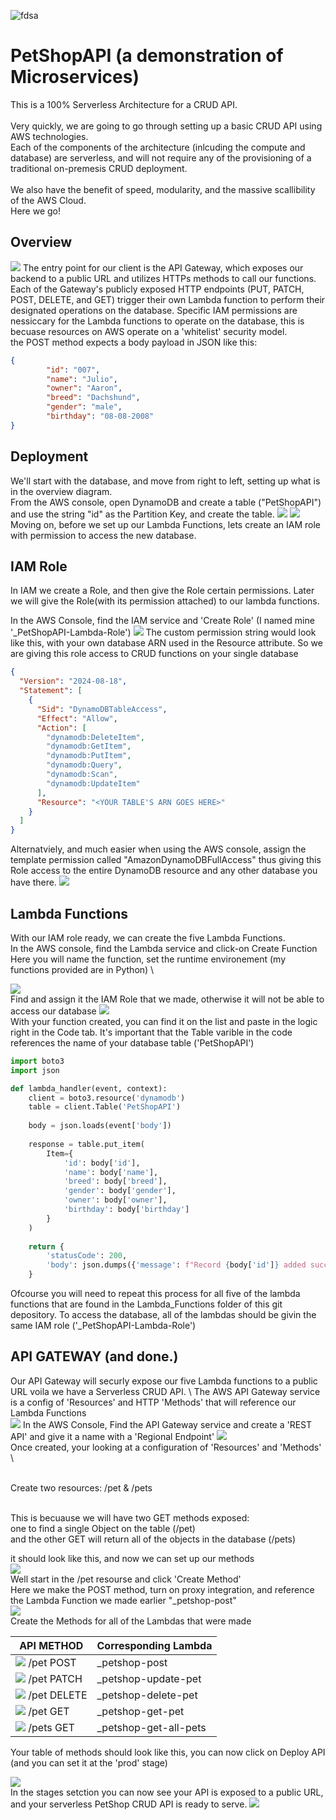 ![fdsa](ReadMe_Files/logo.jpg)
# PetShopAPI (a demonstration of Microservices)
This is a 100% Serverless Architecture for a CRUD API.\
\
Very quickly, we are going to go through setting up a basic CRUD API using AWS technologies.\
Each of the components of the architecture (inlcuding the compute and database) are serverless, and will not require any of the provisioning of a traditional on-premesis CRUD deployment.
\
\
We also have the benefit of speed, modularity, and the massive scallibility of the AWS Cloud.\
Here we go!

## Overview
![](ReadMe_Files/overview.jpg)
The entry point for our client is the API Gateway, which exposes our backend to a public URL and utilizes HTTPs methods to call our functions.  Each of the Gateway's publicly exposed HTTP endpoints (PUT, PATCH, POST, DELETE, and GET) trigger their own Lambda function to perform their designated operations on the database.  Specific IAM permissions are nessiccary for the Lambda functions to operate on the database, this is becuase resources on AWS operate on a 'whitelist' security model.
\
the POST method expects a body payload in JSON like this: 


```json
{
        "id": "007",
        "name": "Julio",
        "owner": "Aaron",
        "breed": "Dachshund",
        "gender": "male",
        "birthday": "08-08-2008"
}
```
## Deployment
We'll start with the database, and move from right to left, setting up what is in the overview diagram. \
From the AWS console, open DynamoDB and create a table ("PetShopAPI") and use the string "id" as the Partition Key, and create the table.
![](ReadMe_Files/Dynamodb1.jpg)
![](ReadMe_Files/createtable.png)
\
Moving on, before we set up our Lambda Functions, lets create an IAM role with permission to access the new database.
## IAM Role 
In IAM we create a Role, and then give the Role certain permissions.  Later we will give the Role(with its permission attached) to our lambda functions.


In the AWS Console, find the IAM service and 'Create Role' (I named mine '_PetShopAPI-Lambda-Role')
![](ReadMe_Files/permission.png)
The custom permission string would look like this, with your own database ARN used in the Resource attribute.  So we are giving this role access to CRUD functions on your single database
```json
{
  "Version": "2024-08-18",
  "Statement": [
    {
      "Sid": "DynamoDBTableAccess",
      "Effect": "Allow",
      "Action": [
        "dynamodb:DeleteItem",
        "dynamodb:GetItem",
        "dynamodb:PutItem",
        "dynamodb:Query",
        "dynamodb:Scan",
        "dynamodb:UpdateItem"
      ],
      "Resource": "<YOUR TABLE'S ARN GOES HERE>"
    }
  ]
}
```

Alternatviely, and much easier when using the AWS console, assign the template permission called "AmazonDynamoDBFullAccess" thus giving this Role access to the entire DynamoDB resource and any other database you have there.
![](ReadMe_Files/permission1.jpg) 

  

## Lambda Functions
With our IAM role ready, we can create the five Lambda Functions.
\
In the AWS console, find the Lambda service and click-on Create Function \
Here you will name the function, set the runtime environement (my functions provided are in Python) \

![](ReadMe_Files/lambda-creation1.jpg) \
Find and assign it the IAM Role that we made, otherwise it will not be able to access our database
![](ReadMe_Files/lambda-creation2.jpg) \
With your function created, you can find it on the list and paste in the logic right in the Code tab.
It's important that the Table varible in the code references the name of your database table ('PetShopAPI')
```python
import boto3
import json

def lambda_handler(event, context):
    client = boto3.resource('dynamodb')
    table = client.Table('PetShopAPI')
    
    body = json.loads(event['body'])
    
    response = table.put_item(
        Item={
            'id': body['id'],
            'name': body['name'],
            'breed': body['breed'],
            'gender': body['gender'],
            'owner': body['owner'],
            'birthday': body['birthday']
        }
    )
    
    return {
        'statusCode': 200,
        'body': json.dumps({'message': f"Record {body['id']} added successfully"})
    }
```
Ofcourse you will need to repeat this process for all five of the lambda functions that are found in the Lambda_Functions folder of this git depository.  To access the database, all of the lambdas should be givin the same IAM role ('_PetShopAPI-Lambda-Role')

## API GATEWAY (and done.)
Our API Gateway will securly expose our five Lambda functions to a public URL voila we have a Serverless CRUD API. \ 
The AWS API Gateway service is a config of 'Resources' and HTTP 'Methods' that will reference our Lambda Functions \
![](ReadMe_Files/gateway1.jpg)
In the AWS Console, Find the API Gateway service and create a 'REST API' and give it a name with a 'Regional Endpoint'
![](ReadMe_Files/gateway2.jpg) \
Once created, your looking at a configuration of 'Resources' and 'Methods'
\

\
Create two resources: /pet & /pets


\
This is becuause we will have two GET methods exposed:
\
one to find a single Object on the table (/pet)
\
and the other GET will return all of the objects in the database (/pets)

 it should look like this, and now we can set up our methods
\
![](ReadMe_Files/gateway4.jpg)
\
Well start in the /pet resourse and click 'Create Method'
\
Here we make the POST method, turn on proxy integration, and reference the Lambda Function we made earlier "_petshop-post"
\
![](ReadMe_Files/gateway5.jpg)
\
Create the Methods for all of the Lambdas that were made


| API METHOD        | Corresponding Lambda                                                |
| ----------------- | ------------------------------------------------------------------ |
| ![](https://via.placeholder.com/10/00b48a?text=+) /pet POST  |  _petshop-post |
| ![](https://via.placeholder.com/10/00b48a?text=+) /pet PATCH | _petshop-update-pet |
| ![](https://via.placeholder.com/10/00b48a?text=+) /pet DELETE | _petshop-delete-pet  |
| ![](https://via.placeholder.com/10/00b48a?text=+) /pet GET  | _petshop-get-pet |
| ![](https://via.placeholder.com/10/FFFF00?text=+) /pets GET | _petshop-get-all-pets |

Your table of methods should look like this, you can now click on Deploy API (and you can set it at the 'prod' stage)

![](ReadMe_Files/gateway6.jpg)
\
In the stages setction you can now see your API is exposed to a public URL, and your serverless PetShop CRUD API is ready to serve.
![](ReadMe_Files/gateway7.jpg)




